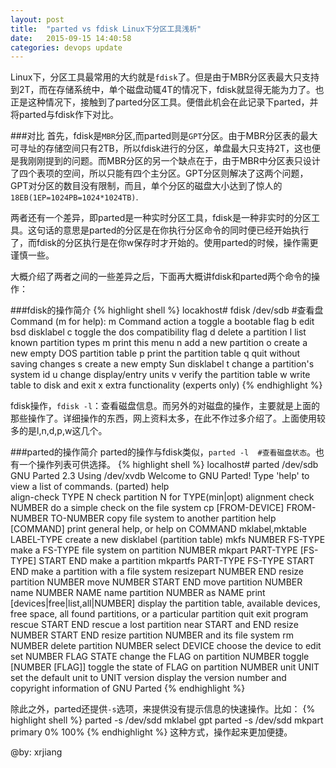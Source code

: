 ```yaml
---
layout: post
title:  "parted vs fdisk Linux下分区工具浅析"
date:   2015-09-15 14:40:58
categories: devops update
---
```


Linux下，分区工具最常用的大约就是`fdisk`了。但是由于MBR分区表最大只支持到2T，而在存储系统中，单个磁盘动辄4T的情况下，fdisk就显得无能为力了。也正是这种情况下，接触到了parted分区工具。便借此机会在此记录下parted，并将parted与fdisk作下对比。

###对比
首先，fdisk是`MBR`分区,而parted则是`GPT`分区。由于MBR分区表的最大可寻址的存储空间只有2TB，所以fdisk进行的分区，单盘最大只支持2T，这也便是我刚刚提到的问题。而MBR分区的另一个缺点在于，由于MBR中分区表只设计了四个表项的空间，所以只能有四个主分区。GPT分区则解决了这两个问题，GPT对分区的数目没有限制，而且，单个分区的磁盘大小达到了惊人的`18EB(1EP=1024PB=1024*1024TB)`.

两者还有一个差异，即parted是一种实时分区工具，fdisk是一种非实时的分区工具。这句话的意思是parted的分区是在你执行分区命令的同时便已经开始执行了，而fdisk的分区执行是在你w保存时才开始的。使用parted的时候，操作需更谨慎一些。

大概介绍了两者之间的一些差异之后，下面再大概讲fdisk和parted两个命令的操作：


###fdisk的操作简介
{% highlight shell %}
locakhost# fdisk /dev/sdb    #查看盘
Command (m for help): m
Command action
   a   toggle a bootable flag
   b   edit bsd disklabel
   c   toggle the dos compatibility flag
   d   delete a partition
   l   list known partition types
   m   print this menu
   n   add a new partition
   o   create a new empty DOS partition table
   p   print the partition table
   q   quit without saving changes
   s   create a new empty Sun disklabel
   t   change a partition\'s system id
   u   change display/entry units
   v   verify the partition table
   w   write table to disk and exit
   x   extra functionality (experts only)
{% endhighlight %}

fdisk操作，`fdisk -l`：查看磁盘信息。而另外的对磁盘的操作，主要就是上面的那些操作了。详细操作的东西，网上资料太多，在此不作过多介绍了。上面使用较多的是l,n,d,p,w这几个。

###parted的操作简介
parted的操作与fdisk类似，`parted -l  #查看磁盘状态`。也有一个操作列表可供选择。
{% highlight shell %}
localhost# parted /dev/sdb
GNU Parted 2.3
Using /dev/xvdb
Welcome to GNU Parted! Type 'help' to view a list of commands.
(parted) help                                                             
  align-check TYPE N                        check partition N for TYPE(min|opt) alignment
  check NUMBER                             do a simple check on the file system
  cp [FROM-DEVICE] FROM-NUMBER TO-NUMBER   copy file system to another partition
  help [COMMAND]                           print general help, or help on COMMAND
  mklabel,mktable LABEL-TYPE               create a new disklabel (partition table)
  mkfs NUMBER FS-TYPE                      make a FS-TYPE file system on partition NUMBER
  mkpart PART-TYPE [FS-TYPE] START END     make a partition
  mkpartfs PART-TYPE FS-TYPE START END     make a partition with a file system
  resizepart NUMBER END                    resize partition NUMBER
  move NUMBER START END                    move partition NUMBER
  name NUMBER NAME                         name partition NUMBER as NAME
  print [devices|free|list,all|NUMBER]     display the partition table, available devices, free space, all found partitions, or a particular
        partition
  quit                                     exit program
  rescue START END                         rescue a lost partition near START and END
  resize NUMBER START END                  resize partition NUMBER and its file system
  rm NUMBER                                delete partition NUMBER
  select DEVICE                            choose the device to edit
  set NUMBER FLAG STATE                    change the FLAG on partition NUMBER
  toggle [NUMBER [FLAG]]                   toggle the state of FLAG on partition NUMBER
  unit UNIT                                set the default unit to UNIT
  version                                  display the version number and copyright information of GNU Parted
{% endhighlight %}

除此之外，parted还提供`-s`选项，来提供没有提示信息的快速操作。比如：
{% highlight shell %}
parted -s /dev/sdd mklabel gpt
parted -s /dev/sdd mkpart primary 0% 100%
{% endhighlight %}
这种方式，操作起来更加便捷。

@by: xrjiang
